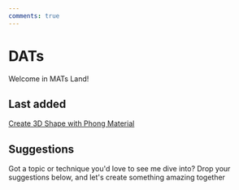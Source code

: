 ```yaml
---
comments: true
---
```




# DATs

Welcome in MATs Land!

## Last added

[Create 3D Shape with Phong Material](Create3DShapePhongMAT.md)


## Suggestions
Got a topic or technique you'd love to see me dive into? Drop your suggestions below, and let's create something amazing together

